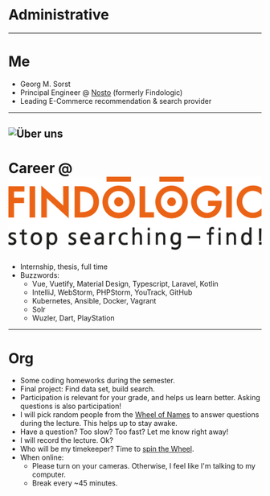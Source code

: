  # Administrative
---
# Me

* Georg M. Sorst
* Principal Engineer @ [Nosto](https://nosto.com) (formerly Findologic)
* Leading E-Commerce recommendation & search provider 
---
![Über uns](../images/ueber-uns.png)<!-- .element: class="stretch" style="border: none; box-shadow: none; vertical-align: middle;" -->
---
# Career @ ![FINDOLOGIC](../images/findologic.png)<!-- .element: class="stretch" style="height: 100px; border: none; box-shadow: none; vertical-align: middle;" -->

* Internship, thesis, full time
* Buzzwords:
    * Vue, Vuetify, Material Design, Typescript, Laravel, Kotlin
    * IntelliJ, WebStorm, PHPStorm, YouTrack, GitHub
    * Kubernetes, Ansible, Docker, Vagrant
    * Solr
    * Wuzler, Dart, PlayStation
---
# Org

* Some coding homeworks during the semester.
* Final project: Find data set, build search.
* Participation is relevant for your grade, and helps us learn better. Asking questions is also participation!
* I will pick random people from the [Wheel of Names](https://wheelofnames.com/) to answer questions during the lecture. This helps up to stay awake.
* Have a question? Too slow? Too fast? Let me know right away!
* I will record the lecture. Ok?
* Who will be my timekeeper? Time to [spin the Wheel](https://wheelofnames.com/).
* When online:
    * Please turn on your cameras. Otherwise, I feel like I'm talking to my computer.
    * Break every ~45 minutes.

